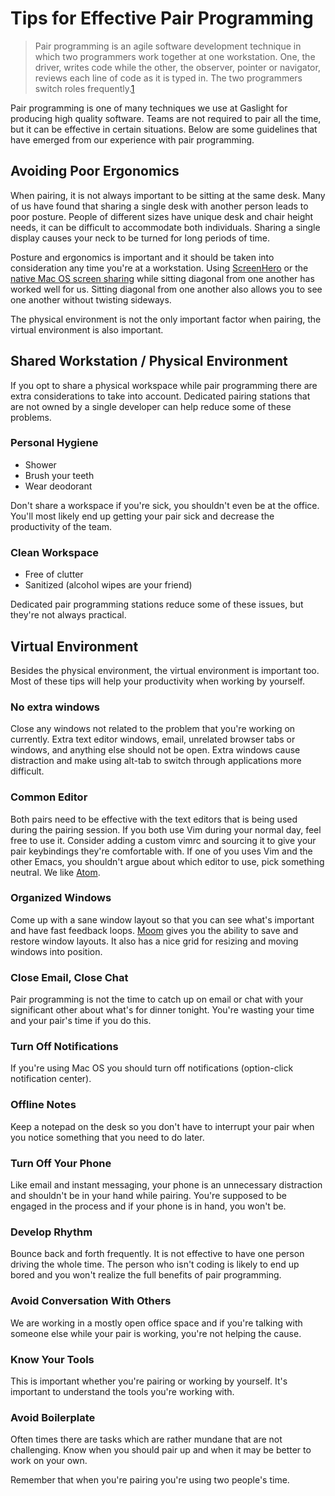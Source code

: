 # Tips for Effective Pair Programming

> Pair programming is an agile software development technique in which two programmers work together at one workstation. One, the driver, writes code while the other, the observer, pointer or navigator, reviews each line of code as it is typed in. The two programmers switch roles frequently.[1](http://en.wikipedia.org/wiki/Pair_programming)

Pair programming is one of many techniques we use at Gaslight for producing high quality software. Teams are not required to pair all the time, but it can be effective in certain situations. Below are some guidelines that have emerged from our experience with pair programming.

## Avoiding Poor Ergonomics

When pairing, it is not always important to be sitting at the same desk. Many of us have found that sharing a single desk with another person leads to poor posture. 
People of different sizes have unique desk and chair height needs, it can be difficult to accommodate both individuals. Sharing a single display causes your neck to be turned for long periods of time. 

Posture and ergonomics is important and it should be taken into consideration any time you're at a workstation. Using [ScreenHero](http://screenhero.com/) or the [native Mac OS screen sharing](http://support.apple.com/kb/PH14148) while sitting diagonal from one another has worked well for us. Sitting diagonal from one another also allows you to see one another without twisting sideways.

The physical environment is not the only important factor when pairing, the virtual environment is also important.

## Shared Workstation / Physical Environment

If you opt to share a physical workspace while pair programming there are extra considerations to take into account. Dedicated pairing stations that are not owned by a single developer can help reduce some of these problems.

### Personal Hygiene

* Shower
* Brush your teeth
* Wear deodorant

Don't share a workspace if you're sick, you shouldn't even be at the office. You'll most likely end up getting your pair sick and decrease the productivity of the team.

### Clean Workspace

* Free of clutter
* Sanitized (alcohol wipes are your friend)

Dedicated pair programming stations reduce some of these issues, but they're not always practical.

## Virtual Environment

Besides the physical environment, the virtual environment is important too. Most of these tips will help your productivity when working by yourself.

### No extra windows

Close any windows not related to the problem that you're working on currently. Extra text editor windows, email, unrelated browser tabs or windows, and anything else should not be open. Extra windows cause distraction and make using alt-tab to switch through applications more difficult.

### Common Editor

Both pairs need to be effective with the text editors that is being used during the pairing session. If you both use Vim during your normal day, feel free to use it. Consider adding a custom vimrc and sourcing it to give your pair keybindings they're comfortable with. If one of you uses Vim and the other Emacs, you shouldn't argue about which editor to use, pick something neutral. We like [Atom](http://atom.io).

### Organized Windows

Come up with a sane window layout so that you can see what's important and have fast feedback loops. [Moom](http://manytricks.com/moom/) gives you the ability to save and restore window layouts. It also has a nice grid for resizing and moving windows into position.

### Close Email, Close Chat

Pair programming is not the time to catch up on email or chat with your significant other about what's for dinner tonight. You're wasting your time and your pair's time if you do this.

### Turn Off Notifications

If you're using Mac OS you should turn off notifications (option-click notification center).

### Offline Notes

Keep a notepad on the desk so you don't have to interrupt your pair when you notice something that you need to do later.

### Turn Off Your Phone

Like email and instant messaging, your phone is an unnecessary distraction and shouldn't be in your hand while pairing. You're supposed to be engaged in the process and if your phone is in hand, you won't be.

### Develop Rhythm

Bounce back and forth frequently. It is not effective to have one person driving the whole time. The person who isn't coding is likely to end up bored and you won't realize the full benefits of pair programming.

### Avoid Conversation With Others

We are working in a mostly open office space and if you're talking with someone else while your pair is working, you're not helping the cause.

### Know Your Tools

This is important whether you're pairing or working by yourself. It's important to understand the tools you're working with.

### Avoid Boilerplate

Often times there are tasks which are rather mundane that are not challenging. Know when you should pair up and when it may be better to work on your own.

Remember that when you're pairing you're using two people's time.